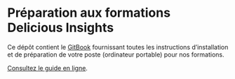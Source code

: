 # Préparation aux formations Delicious Insights

Ce dépôt contient le [GitBook](https://www.gitbook.com/) fournissant toutes les instructions d’installation et de préparation de votre poste (ordinateur portable) pour nos formations.

[Consultez le guide en ligne](http://installations.delicious-insights.com).
